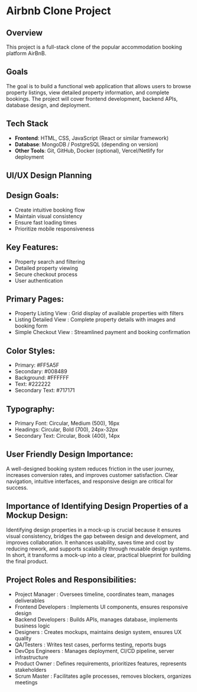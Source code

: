 # Airbnb Clone Project

## Overview

This project is a full-stack clone of the popular accommodation booking platform AirBnB.

## Goals

The goal is to build a functional web application that allows users to browse property listings, view detailed property information, and complete bookings. The project will cover frontend development, backend APIs, database design, and deployment. 

## Tech Stack

- **Frontend**:  HTML, CSS, JavaScript (React or similar framework) 
- **Database**: MongoDB / PostgreSQL (depending on version)  
- **Other Tools**: Git, GitHub, Docker (optional), Vercel/Netlify for deployment  


## UI/UX Design Planning
## Design Goals:

- Create intuitive booking flow
- Maintain visual consistency  
- Ensure fast loading times  
- Prioritize mobile responsiveness 

## Key Features:

- Property search and filtering
- Detailed property viewing  
- Secure checkout process
- User authentication  

## Primary Pages:

- Property Listing View : Grid display of available properties with filters
- Listing Detailed View : Complete property details with images and booking form 
- Simple Checkout View : 	Streamlined payment and booking confirmation


## Color Styles:

- Primary: #FF5A5F
- Secondary: #008489  
- Background: #FFFFFF
- Text: #222222
- Secondary Text: #717171

## Typography:

- Primary Font: Circular, Medium (500), 16px
- Headings: Circular, Bold (700), 24px-32px 
- Secondary Text: Circular, Book (400), 14px

## User Friendly Design Importance:
A well-designed booking system reduces friction in the user journey, increases conversion rates, and improves customer satisfaction. Clear navigation, intuitive interfaces, and responsive design are critical for success.

## Importance of Identifying Design Properties of a Mockup Design:
Identifying design properties in a mock-up is crucial because it ensures visual consistency, bridges the gap between design and development, and improves collaboration. It enhances usability, saves time and cost by reducing rework, and supports scalability through reusable design systems. In short, it transforms a mock-up into a clear, practical blueprint for building the final product.

## Project Roles and Responsibilities:
- Project Manager :	Oversees timeline, coordinates team, manages deliverables
- Frontend Developers :	Implements UI components, ensures responsive design
- Backend Developers :	Builds APIs, manages database, implements business logic
- Designers :	Creates mockups, maintains design system, ensures UX quality
- QA/Testers :	Writes test cases, performs testing, reports bugs
- DevOps Engineers :	Manages deployment, CI/CD pipeline, server infrastructure
- Product Owner :	Defines requirements, prioritizes features, represents stakeholders
- Scrum Master :	Facilitates agile processes, removes blockers, organizes meetings

